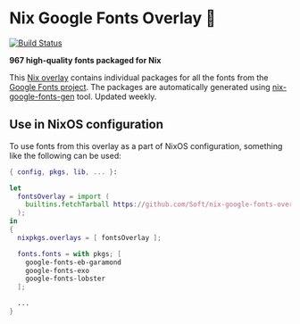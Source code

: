 # Nix Google Fonts Overlay 🎁

[![Build Status](https://travis-ci.org/Soft/nix-google-fonts-overlay.svg?branch=master)](https://travis-ci.org/Soft/nix-google-fonts-overlay)

**967 high-quality fonts packaged for Nix**

This [Nix overlay](https://nixos.org) contains individual packages for all the
fonts from the [Google Fonts project](https://github.com/google/fonts). The
packages are automatically generated using
[nix-google-fonts-gen](https://github.com/Soft/nix-google-fonts-gen) tool.
Updated weekly.

## Use in NixOS configuration

To use fonts from this overlay as a part of NixOS configuration, something like
the following can be used:

``` nix
{ config, pkgs, lib, ... }:

let
  fontsOverlay = import (
    builtins.fetchTarball https://github.com/Soft/nix-google-fonts-overlay/archive/master.tar.gz
  );
in
{
  nixpkgs.overlays = [ fontsOverlay ];

  fonts.fonts = with pkgs; [
    google-fonts-eb-garamond
    google-fonts-exo
    google-fonts-lobster
  ];

  ...
}
```

